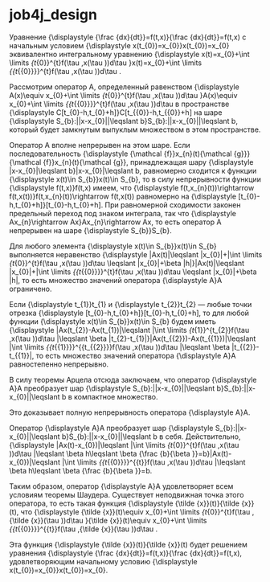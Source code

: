 # job4j_design
Уравнение {\displaystyle {\frac {dx}{dt}}=f(t,x)}{\frac  {dx}{dt}}=f(t,x) с начальным условием {\displaystyle x(t_{0})=x_{0}}x(t_{0})=x_{0} эквивалентно интегральному уравнению {\displaystyle x(t)=x_{0}+\int \limits _{t_{0}}^{t}f(\tau ,x(\tau ))d\tau }x(t)=x_{0}+\int \limits _{{t_{{0}}}}^{t}f(\tau ,x(\tau ))d\tau .

Рассмотрим оператор A, определенный равенством {\displaystyle A(x)\equiv x_{0}+\int \limits _{t_{0}}^{t}f(\tau ,x(\tau ))d\tau }A(x)\equiv x_{0}+\int \limits _{{t_{{0}}}}^{t}f(\tau ,x(\tau ))d\tau  в пространстве {\displaystyle C[t_{0}-h,t_{0}+h]}C[t_{{0}}-h,t_{{0}}+h] на шаре {\displaystyle S_{b}:||x-x_{0}||\leqslant b}S_{b}:||x-x_{0}||\leqslant b, который будет замкнутым выпуклым множеством в этом пространстве.

Оператор A вполне непрерывен на этом шаре. Если последовательность {\displaystyle {\mathcal {f}}x_{n}(t){\mathcal {g}}}{\mathcal  {f}}x_{n}(t){\mathcal  {g}}, принадлежащая шару {\displaystyle |x-x_{0}|\leqslant b}|x-x_{0}|\leqslant b, равномерно сходится к функции {\displaystyle x(t)\in S_{b}}x(t)\in S_{b}, то в силу непрерывности функции {\displaystyle f(t,x)}f(t,x) имеем, что {\displaystyle f(t,x_{n}(t))\rightarrow f(t,x(t))}f(t,x_{n}(t))\rightarrow f(t,x(t)) равномерно на {\displaystyle [t_{0}-h,t_{0}+h]}[t_{0}-h,t_{0}+h]. При равномерной сходимости законен предельный переход под знаком интеграла, так что {\displaystyle Ax_{n}\rightarrow Ax}Ax_{n}\rightarrow Ax, то есть оператор A непрерывен на шаре {\displaystyle S_{b}}S_{b}.

Для любого элемента {\displaystyle x(t)\in S_{b}}x(t)\in S_{b} выполняется неравенство {\displaystyle |Ax(t)|\leqslant |x_{0}|+|\int \limits _{t_{0}}^{t}f(\tau ,x(\tau ))d\tau \leqslant |x_{0}|+\beta |h|}|Ax(t)|\leqslant |x_{0}|+|\int \limits _{{t_{{0}}}}^{t}f(\tau ,x(\tau ))d\tau \leqslant |x_{0}|+\beta |h|, то есть множество значений оператора {\displaystyle A}A ограничено.

Если {\displaystyle t_{1}}t_{1} и {\displaystyle t_{2}}t_{2} — любые точки отрезка {\displaystyle [t_{0}-h,t_{0}+h]}[t_{0}-h,t_{0}+h], то для любой функции {\displaystyle x(t)\in S_{b}}x(t)\in S_{b} будем иметь {\displaystyle |Ax(t_{2})-Ax(t_{1})|\leqslant |\int \limits _{t_{1}}^{t_{2}}f(\tau ,x(\tau ))d\tau |\leqslant \beta |t_{2}-t_{1}|}|Ax(t_{{2}})-Ax(t_{{1}})|\leqslant |\int \limits _{{t_{{1}}}}^{{t_{{2}}}}f(\tau ,x(\tau ))d\tau |\leqslant \beta |t_{{2}}-t_{{1}}|, то есть множество значений оператора {\displaystyle A}A равностепенно непрерывно.

В силу теоремы Арцела отсюда заключаем, что оператор {\displaystyle A}A преобразует шар {\displaystyle S_{b}:||x-x_{0}||\leqslant b}S_{b}:||x-x_{0}||\leqslant b в компактное множество.

Это доказывает полную непрерывность оператора {\displaystyle A}A.

Оператор {\displaystyle A}A преобразует шар {\displaystyle S_{b}:||x-x_{0}||\leqslant b}S_{b}:||x-x_{0}||\leqslant b в себя. Действительно, {\displaystyle |Ax(t)-x_{0})|\leqslant |\int \limits _{t_{0}}^{t}f(\tau ,x(\tau ))d\tau |\leqslant \beta h\leqslant \beta {\frac {b}{\beta }}=b}|Ax(t)-x_{0})|\leqslant |\int \limits _{{t_{{0}}}}^{{t}}f(\tau ,x(\tau ))d\tau |\leqslant \beta h\leqslant \beta {\frac  {b}{\beta }}=b.

Таким образом, оператор {\displaystyle A}A удовлетворяет всем условиям теоремы Шаудера. Существует неподвижная точка этого оператора, то есть такая функция {\displaystyle {\tilde {x}}(t)}{\tilde  {x}}(t), что {\displaystyle {\tilde {x}}(t)\equiv x_{0}+\int \limits _{t_{0}}^{t}f(\tau ,{\tilde {x}}(\tau ))d\tau }{\tilde  {x}}(t)\equiv x_{0}+\int \limits _{{t_{{0}}}}^{{t}}f(\tau ,{\tilde  {x}}(\tau ))d\tau .

Эта функция {\displaystyle {\tilde {x}}(t)}{\tilde  {x}}(t) будет решением уравнения {\displaystyle {\frac {dx}{dt}}=f(t,x)}{\frac  {dx}{dt}}=f(t,x), удовлетворяющим начальному условию {\displaystyle x(t_{0})=x_{0}}x(t_{0})=x_{0}.
